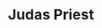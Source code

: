 ---
title: "Judas Priest"
summary: "British Heavy Metal band preceding the ‘New Wave of British Heavy Metal’ movement. The band was formed in Birmingham, England in 1969 by guitarist John Perry , bassist , drummer , and singer , who created a band name from Bob Dylan's song '**'. In 1970, guitarist Kenneth and bassist joined, replacing Chataway and Stapenhill. Drummers John Ellis and replaced Partridge. Later, in 1973, and drummer joined to replace Atkins and Campbell, respectively. A song from the last show with Atkins and Campbell and three from Halford and Hinch's first were released in 2019 on the compilation . A second guitarist, , was also added to the line-up in 1974. The line-up featuring Halford, Downing, Tipton and Hill existed between 1974 and 1990. Priest went through a number of drummers between its formation and 1980 when drummer joined and stayed until 1988. In early 1990 drummer joined the band. In mid 1990 the band was taken to court over the attempted suicide of two young boys in Reno, allegedly driven by subliminal messages on its Stained Class album. The case was eventually thrown out of court. Halford left the group in 1993 to pursue a solo career. Tim \"Ripper\" Owens, an Ohioan tribute band singer was chosen and recorded 4 albums with the band. In 2003, Judas Priest’s 1990 line-up was restored when Rob Halford returned to the group after rekindling the relationship during work on Judas Priest’s 4-CD career retrospective “Metalogy.” K.K. Downing left the band in 2009 and was replaced by Richie Faulkner. This line-up recorded two more studio albums before Tipton had to retire due to illness in 2018. For the Firepower tour he was temporarily replaced by Andy Sneap, making Hill and Halford the only remaining members from the band's early era."
image: "judas-priest.jpg"
---